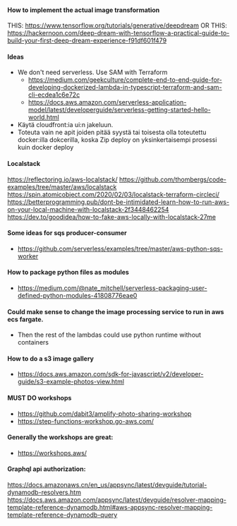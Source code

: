 #### How to implement the actual image transformation
THIS: https://www.tensorflow.org/tutorials/generative/deepdream
OR THIS: https://hackernoon.com/deep-dream-with-tensorflow-a-practical-guide-to-build-your-first-deep-dream-experience-f91df601f479

#### Ideas
- We don't need serverless. Use SAM with Terraform
  - https://medium.com/geekculture/complete-end-to-end-guide-for-developing-dockerized-lambda-in-typescript-terraform-and-sam-cli-ecdea1c6e72c
  - https://docs.aws.amazon.com/serverless-application-model/latest/developerguide/serverless-getting-started-hello-world.html
- Käytä cloudfront:ia ui:n jakeluun.
- Toteuta vain ne apit joiden pitää syystä tai toisesta olla toteutettu docker:illa dokcerilla, koska Zip deploy on yksinkertaisempi prosessi kuin docker deploy


#### Localstack
https://reflectoring.io/aws-localstack/
https://github.com/thombergs/code-examples/tree/master/aws/localstack
https://spin.atomicobject.com/2020/02/03/localstack-terraform-circleci/
https://betterprogramming.pub/dont-be-intimidated-learn-how-to-run-aws-on-your-local-machine-with-localstack-2f3448462254
https://dev.to/goodidea/how-to-fake-aws-locally-with-localstack-27me

#### Some ideas for sqs producer-consumer
- https://github.com/serverless/examples/tree/master/aws-python-sqs-worker

#### How to package python files as modules
- https://medium.com/@nate_mitchell/serverless-packaging-user-defined-python-modules-41808776eae0

#### Could make sense to change the image processing service to run in aws ecs fargate.
- Then the rest of the lambdas could use python runtime without containers  

#### How to do a s3 image gallery 
- https://docs.aws.amazon.com/sdk-for-javascript/v2/developer-guide/s3-example-photos-view.html

#### MUST DO workshops
- https://github.com/dabit3/amplify-photo-sharing-workshop
- https://step-functions-workshop.go-aws.com/

#### Generally the workshops are great:
- https://workshops.aws/

#### Graphql api authorization:
https://docs.amazonaws.cn/en_us/appsync/latest/devguide/tutorial-dynamodb-resolvers.htm
https://docs.aws.amazon.com/appsync/latest/devguide/resolver-mapping-template-reference-dynamodb.html#aws-appsync-resolver-mapping-template-reference-dynamodb-query
